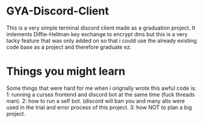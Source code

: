 # GYA-Discord-Client

This is a very simple terminal discord client made as a graduation project. It imlements Diffie-Hellman key exchange to encrypt dms but this is a very tacky feature that was only added on so that i could use the already existing code base as a project and therefore graduate ez.

# Things you might learn
Some things that were hard for me when i orignally wrote this awful code is:
  1: running a curses frontend and discord bot at the same time (fuck threads man).
  2: how to run a self bot. (discord will ban you and many alts were used in the trial and error process of this project.
  3: how NOT to plan a big project. 
